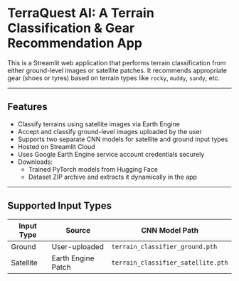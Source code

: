 # TerraQuest AI: A Terrain Classification & Gear Recommendation App

This is a Streamlit web application that performs terrain classification from either ground-level images or satellite patches. It recommends appropriate gear (shoes or tyres) based on terrain types like `rocky`, `muddy`, `sandy`, etc.

---

## Features

- Classify terrains using satellite images via Earth Engine
- Accept and classify ground-level images uploaded by the user
- Supports two separate CNN models for satellite and ground input types
- Hosted on Streamlit Cloud
- Uses Google Earth Engine service account credentials securely
- Downloads:
  - Trained PyTorch models from Hugging Face
  - Dataset ZIP archive and extracts it dynamically in the app

---

## Supported Input Types

| Input Type | Source             | CNN Model Path                     |
|------------|--------------------|------------------------------------|
| Ground     | User-uploaded      | `terrain_classifier_ground.pth`    |
| Satellite  | Earth Engine Patch | `terrain_classifier_satellite.pth` |
